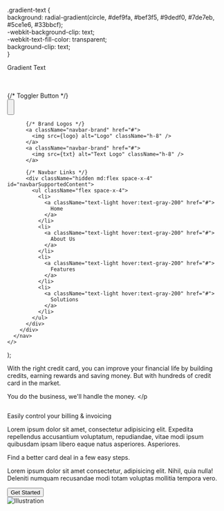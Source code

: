   .gradient-text {  
    background: radial-gradient(circle, #def9fa, #bef3f5, #9dedf0, #7de7eb, #5ce1e6, #33bbcf);  
    -webkit-background-clip: text;  
    -webkit-text-fill-color: transparent;  
    background-clip: text;  
  }  
</style>  

<!-- HTML -->  
<div class="absolute top-[-85px] z-0 w-[10rem] h-[10rem] bg-indigo-500"></div>  
<div class="absolute bottom-[12rem] z-10 w-[20rem] h-[20rem] bg-blue-500"></div>  
<div class="absolute right-[8rem] bottom-[12rem] z-0 w-[14rem] h-[14rem] bg-red-500"></div>  

<span class="gradient-text text-4xl">Gradient Text</span>
     <nav className="bg-light-blue-200">  
      <div className="container mx-auto flex justify-between items-center p-4">  
          {/* Toggler Button */}  
          <button  
            className="navbar-toggler bg-light-blue-200 text-white hover:text-gray-200 focus:outline-none"  
            type="button"  
            aria-controls="navbarSupportedContent"  
            aria-expanded="false"  
            aria-label="Toggle navigation"  
          >  
            <span className="navbar-toggler-icon text-white"></span>  
          </button>  

          {/* Brand Logos */}  
          <a className="navbar-brand" href="#">  
            <img src={logo} alt="Logo" className="h-8" />  
          </a>  
          <a className="navbar-brand" href="#">  
            <img src={txt} alt="Text Logo" className="h-8" />  
          </a>  

          {/* Navbar Links */}  
          <div className="hidden md:flex space-x-4" id="navbarSupportedContent">  
            <ul className="flex space-x-4">  
              <li>  
                <a className="text-light hover:text-gray-200" href="#">  
                  Home  
                </a>  
              </li>  
              <li>  
                <a className="text-light hover:text-gray-200" href="#">  
                  About Us  
                </a>  
              </li>  
              <li>  
                <a className="text-light hover:text-gray-200" href="#">  
                  Features  
                </a>  
              </li>  
              <li>  
                <a className="text-light hover:text-gray-200" href="#">  
                  Solutions  
                </a>  
              </li>  
            </ul>  
          </div>  
        </div>  
      </nav>  
    </>  
  ); 
    <div class="w-px h-8 bg-gray-500 mx-2">
         <p className="text-white opacity-85 w-72 my-3">
              With the right credit card, you can improve your financial life by
              building credits, earning rewards and saving money. But with
              hundreds of credit card in the market.
            </p>
                 <p className="text-white text-6xl font-bold mx-28 my-3">
            You do the business, we'll handle the money.
          </p
                 <section className="flex flex-col md:flex-row  "> 
  <div>
  <img className="md:my-5 md:pl-36 mx-16  sm:text-center md:w-[600px] w-[300px] h-[300px] object-contain md:h-[400px]" src={pay} alt="" srcSet="" />
  </div>
  <div className="md:w-1/2 w-full md:my-28 md:pl-52  md:mx-10">
   <p className="text-white p-6 md:p-0 font-bold text-3xl">Easily control your billing & invoicing</p>
   <p  className="text-white p-6 md:p-0 opacity-85 md:my-5"> Lorem ipsum dolor sit amet, consectetur adipisicing elit. Expedita repellendus accusantium voluptatum, repudiandae, vitae modi ipsum quibusdam ipsam libero eaque natus asperiores. Asperiores.</p>
  </div>
</section> 
<section className="flex flex-col md:flex-row md:items-center">  
  <div className="w-full md:w-1/2">  
    <p className="text-white text-4xl my-8 font-bold mx-4 md:mx-20 md:pl-20 md:my-16">Find a better card deal in a few easy steps.</p>  
    <p className="text-white opacity-85 my-5 mx-4 md:mx-20">Lorem ipsum dolor sit amet consectetur, adipisicing elit. Nihil, quia nulla! Deleniti numquam recusandae modi totam voluptas mollitia tempora vero.</p>  
    <div className="flex justify-center md:justify-start">  
      <button className="btn px-6 py-3 text-black font-semibold text-xs rounded-xl mx-4 md:mx-0">Get Started</button>  
    </div>  
  </div>  
  <div className="flex justify-center mt-6 md:mt-0">  
    <img className="w-[300px] h-[300px] object-contain md:w-[400px] md:h-[400px] mx-auto md:ml-10" src={scan} alt="Illustration" />  
  </div>  
</section>